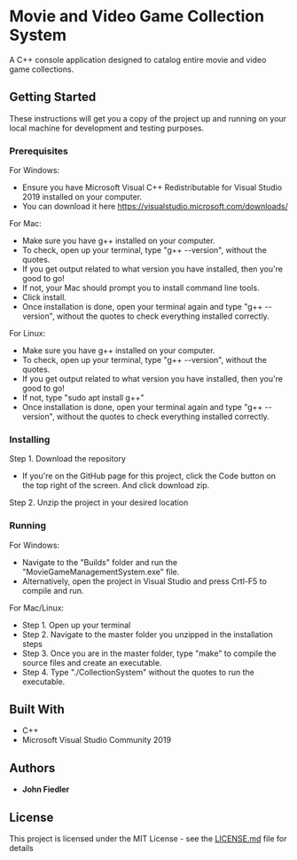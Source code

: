 # Movie and Video Game Collection System
A C++ console application designed to catalog entire movie and video game collections.

## Getting Started

These instructions will get you a copy of the project up and running on your local machine for development and testing purposes.

### Prerequisites

For Windows:
* Ensure you have Microsoft Visual C++ Redistributable for Visual Studio 2019 installed on your computer.
* You can download it here https://visualstudio.microsoft.com/downloads/

For Mac:
* Make sure you have g++ installed on your computer. 
* To check, open up your terminal, type "g++ --version", without the quotes.
* If you get output related to what version you have installed, then you're good to go!
* If not, your Mac should prompt you to install command line tools.
* Click install.
* Once installation is done, open your terminal again and type "g++ --version", without the quotes to check everything installed correctly.

For Linux:
* Make sure you have g++ installed on your computer. 
* To check, open up your terminal, type "g++ --version", without the quotes.
* If you get output related to what version you have installed, then you're good to go!
* If not, type "sudo apt install g++"
* Once installation is done, open your terminal again and type "g++ --version", without the quotes to check everything installed correctly.

### Installing

Step 1. Download the repository
* If you're on the GitHub page for this project, click the Code button on the top right of the screen.
And click download zip.

Step 2. Unzip the project in your desired location

### Running

For Windows:
* Navigate to the "Builds" folder and run the "MovieGameManagementSystem.exe" file.
* Alternatively, open the project in Visual Studio and press Crtl-F5 to compile and run.

For Mac/Linux:
* Step 1. Open up your terminal
* Step 2. Navigate to the master folder you unzipped in the installation steps
* Step 3. Once you are in the master folder, type "make" to compile the source files and create an executable.
* Step 4. Type "./CollectionSystem" without the quotes to run the executable.

## Built With

* C++
* Microsoft Visual Studio Community 2019

## Authors

* **John Fiedler**

## License

This project is licensed under the MIT License - see the [LICENSE.md](LICENSE.md) file for details

